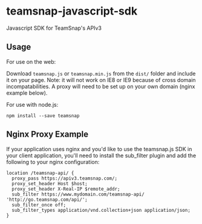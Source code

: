 teamsnap-javascript-sdk
=======================

Javascript SDK for TeamSnap's APIv3

Usage
-----

For use on the web:

Download `teamsnap.js` or `teamsnap.min.js` from the `dist/` folder and include
it on your page. Note: it will not work on IE8 or IE9 because of cross domain
incompatabilities. A proxy will need to be set up on your own domain (nginx
example below).

For use with node.js:

```
npm install --save teamsnap
```


Nginx Proxy Example
-------------------

If your application uses nginx and you'd like to use the teamsnap.js SDK in your
client application, you'll need to install the sub_filter plugin and add the
following to your nginx configuration:

```
location /teamsnap-api/ {
  proxy_pass https://apiv3.teamsnap.com/;
  proxy_set_header Host $host;
  proxy_set_header X-Real-IP $remote_addr;
  sub_filter https://www.mydomain.com/teamsnap-api/ 'http://go.teamsnap.com/api/';
  sub_filter_once off;
  sub_filter_types application/vnd.collection+json application/json;
}
```

